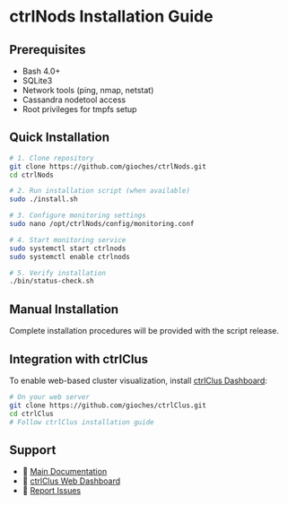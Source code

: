 # ctrlNods Installation Guide

## Prerequisites

- Bash 4.0+
- SQLite3
- Network tools (ping, nmap, netstat)
- Cassandra nodetool access
- Root privileges for tmpfs setup

## Quick Installation

```bash
# 1. Clone repository
git clone https://github.com/gioches/ctrlNods.git
cd ctrlNods

# 2. Run installation script (when available)
sudo ./install.sh

# 3. Configure monitoring settings
sudo nano /opt/ctrlNods/config/monitoring.conf

# 4. Start monitoring service
sudo systemctl start ctrlnods
sudo systemctl enable ctrlnods

# 5. Verify installation
./bin/status-check.sh
```

## Manual Installation

Complete installation procedures will be provided with the script release.

## Integration with ctrlClus

To enable web-based cluster visualization, install [ctrlClus Dashboard](https://github.com/gioches/ctrlClus):

```bash
# On your web server
git clone https://github.com/gioches/ctrlClus.git
cd ctrlClus
# Follow ctrlClus installation guide
```

## Support

- 📖 [Main Documentation](../README.md)
- 🔗 [ctrlClus Web Dashboard](https://github.com/gioches/ctrlClus)
- 🐛 [Report Issues](https://github.com/gioches/ctrlNods/issues)